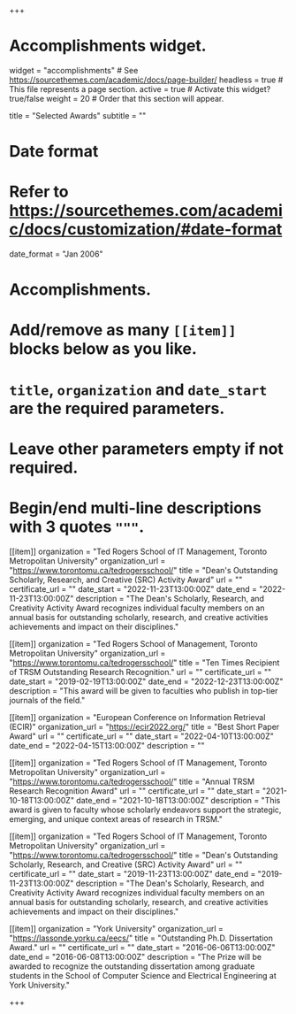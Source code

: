 +++
# Accomplishments widget.
widget = "accomplishments"  # See https://sourcethemes.com/academic/docs/page-builder/
headless = true    # This file represents a page section.
active = true  # Activate this widget? true/false
weight = 20  # Order that this section will appear.

title = "Selected Awards"
subtitle = ""

# Date format
#   Refer to https://sourcethemes.com/academic/docs/customization/#date-format
date_format = "Jan 2006"

# Accomplishments.
#   Add/remove as many `[[item]]` blocks below as you like.
#   `title`, `organization` and `date_start` are the required parameters.
#   Leave other parameters empty if not required.
#   Begin/end multi-line descriptions with 3 quotes `"""`.


[[item]]
  organization = "Ted Rogers School of IT Management, Toronto Metropolitan University"
  organization_url = "https://www.torontomu.ca/tedrogersschool/"
  title = "Dean's Outstanding Scholarly, Research, and Creative (SRC) Activity Award"
  url = ""
  certificate_url = ""
  date_start = "2022-11-23T13:00:00Z"
  date_end = "2022-11-23T13:00:00Z"
  description = "The Dean's Scholarly, Research, and Creativity Activity Award recognizes individual faculty members on an annual basis for outstanding scholarly, research, and creative activities achievements and impact on their disciplines."
  
  [[item]]
  organization = "Ted Rogers School of Management, Toronto Metropolitan University"
  organization_url = "https://www.torontomu.ca/tedrogersschool/"
  title = "Ten Times Recipient of TRSM Outstanding Research Recognition."
  url = ""
  certificate_url = ""
  date_start = "2019-02-19T13:00:00Z"
  date_end = "2022-12-23T13:00:00Z"
  description = "This award will be given to faculties who publish in top-tier journals of the field."
  
[[item]]
  organization = "European Conference on Information Retrieval (ECIR)"
  organization_url = "https://ecir2022.org/"
  title = "Best Short Paper Award"
  url = ""
  certificate_url = ""
  date_start = "2022-04-10T13:00:00Z"
  date_end = "2022-04-15T13:00:00Z"
  description = ""
  
[[item]]
  organization = "Ted Rogers School of IT Management, Toronto Metropolitan University"
  organization_url = "https://www.torontomu.ca/tedrogersschool/"
  title = "Annual TRSM Research Recognition Award"
  url = ""
  certificate_url = ""
  date_start = "2021-10-18T13:00:00Z"
  date_end = "2021-10-18T13:00:00Z"
  description = "This award is  given to faculty whose scholarly endeavors support the strategic, emerging, and unique context areas of research in TRSM."
  
[[item]]
  organization = "Ted Rogers School of IT Management, Toronto Metropolitan University"
  organization_url = "https://www.torontomu.ca/tedrogersschool/"
  title = "Dean's Outstanding Scholarly, Research, and Creative (SRC) Activity Award"
  url = ""
  certificate_url = ""
  date_start = "2019-11-23T13:00:00Z"
  date_end = "2019-11-23T13:00:00Z"
  description = "The Dean's Scholarly, Research, and Creativity Activity Award recognizes individual faculty members on an annual basis for outstanding scholarly, research, and creative activities achievements and impact on their disciplines."
  
[[item]]
  organization = "York University"
  organization_url = "https://lassonde.yorku.ca/eecs/"
  title = "Outstanding Ph.D. Dissertation Award."
  url = ""
  certificate_url = ""
  date_start = "2016-06-06T13:00:00Z"
  date_end = "2016-06-08T13:00:00Z"
  description = "The Prize will be awarded to recognize the outstanding dissertation among graduate students in the School of Computer Science and Electrical Engineering at York University."
  
+++
